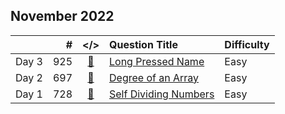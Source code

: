 ## November 2022

||#|</>|Question Title|Difficulty|
|:--|--:|:-:|:--|:--|
|Day 3|925|[📎](../src/q_901_950/q0925.cc)|[Long Pressed Name](https://leetcode.com/problems/long-pressed-name/)|Easy|
|Day 2|697|[📎](../src/q_651_700/q0697.cc)|[Degree of an Array](https://leetcode.com/problems/degree-of-an-array/)|Easy|
|Day 1|728|[📎](../src/q_701_750/q0728.cc)|[Self Dividing Numbers](https://leetcode.com/problems/self-dividing-numbers/)|Easy|

